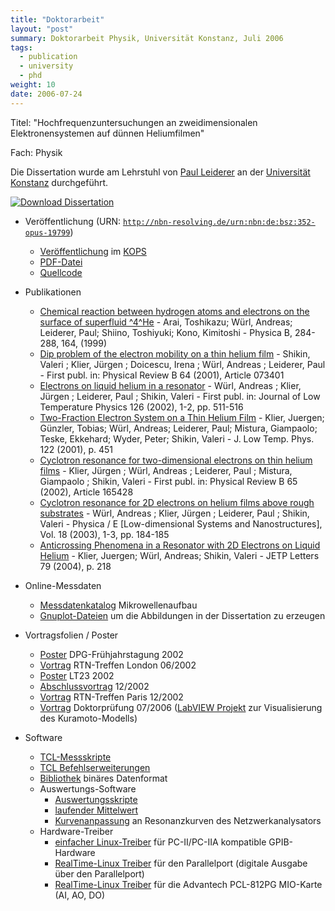 ```yaml
---
title: "Doktorarbeit"
layout: "post"
summary: Doktorarbeit Physik, Universität Konstanz, Juli 2006
tags:
  - publication
  - university
  - phd
weight: 10
date: 2006-07-24
---
```


Titel: "Hochfrequenzuntersuchungen an zweidimensionalen Elektronensystemen auf dünnen Heliumfilmen"

Fach: Physik 

Die Dissertation wurde am Lehrstuhl von [Paul Leiderer](https://de.wikipedia.org/wiki/Paul_Leiderer) an der [Universität Konstanz](http://www.uni-konstanz.de/) durchgeführt.

[![Download Dissertation](../dissertation/dissertation_miniature.png)](https://kops.uni-konstanz.de/bitstreams/f73b559a-1314-4d3c-af69-b7c83bc3ba18/download)

-   Veröffentlichung (URN: [`http://nbn-resolving.de/urn:nbn:de:bsz:352-opus-19799`](http://nbn-resolving.de/urn:nbn:de:bsz:352-opus-19799))
    -   [Veröffentlichung](https://kops.uni-konstanz.de/entities/publication/3382208a-858b-45bd-8cdb-adc3041b686b) im [KOPS](http://www.ub.uni-konstanz.de/kops/)
    -   [PDF-Datei](https://kops.uni-konstanz.de/bitstreams/f73b559a-1314-4d3c-af69-b7c83bc3ba18/download)
    - [Quellcode](https://github.com/wuan/diss)

-   Publikationen
    -   [Chemical reaction between hydrogen atoms and electrons on the surface of superfluid ^4^He](http://nbn-resolving.de/urn:nbn:de:bsz:352-opus-28379) - Arai, Toshikazu; Würl, Andreas; Leiderer, Paul; Shiino, Toshiyuki; Kono, Kimitoshi - Physica B, 284-288, 164, (1999)
    -   [Dip problem of the electron mobility on a thin helium film](http://nbn-resolving.de/urn:nbn:de:bsz:352-opus-27911) - Shikin, Valeri ; Klier, Jürgen ; Doicescu, Irena ; Würl, Andreas ; Leiderer, Paul - First publ. in: Physical Review B 64 (2001), Article 073401
    -   [Electrons on liquid helium in a resonator](http://nbn-resolving.de/urn:nbn:de:bsz:352-opus-27823) - Würl, Andreas ; Klier, Jürgen ; Leiderer, Paul ; Shikin, Valeri - First publ. in: Journal of Low Temperature Physics 126 (2002), 1-2, pp. 511-516
    -   [Two-Fraction Electron System on a Thin Helium Film](http://kops.ub.uni-konstanz.de/volltexte/2007/2834/pdf/290_jlowtempph_2001.pdf) - Klier, Juergen; Günzler, Tobias; Würl, Andreas; Leiderer, Paul; Mistura, Giampaolo; Teske, Ekkehard; Wyder, Peter; Shikin, Valeri - J. Low Temp. Phys. 122 (2001), p. 451
    -   [Cyclotron resonance for two-dimensional electrons on thin helium films](http://nbn-resolving.de/urn:nbn:de:bsz:352-opus-27765) - Klier, Jürgen ; Würl, Andreas ; Leiderer, Paul ; Mistura, Giampaolo ; Shikin, Valeri - First publ. in: Physical Review B 65 (2002), Article 165428
    -   [Cyclotron resonance for 2D electrons on helium films above rough substrates](http://nbn-resolving.de/urn:nbn:de:bsz:352-opus-27498) - Würl, Andreas ; Klier, Jürgen ; Leiderer, Paul ; Shikin, Valeri - Physica / E [Low-dimensional Systems and Nanostructures], Vol. 18 (2003), 1-3, pp. 184-185
    -   [Anticrossing Phenomena in a Resonator with 2D Electrons on Liquid Helium](http://link.springer.com/article/10.1134%2F1.1738719) - Klier, Juergen; Würl, Andreas; Shikin, Valeri - JETP Letters 79 (2004), p. 218
-   Online-Messdaten
    -   [Messdatenkatalog](https://wuerl.net/diss/microwave/ "Opens external link in current window") Mikrowellenaufbau
    -   [Gnuplot-Dateien](https://wuerl.net/diss/gp/ "Opens external link in current window") um die Abbildungen in der Dissertation zu erzeugen
-   Vortragsfolien / Poster
    -   [Poster](https://wuerl.net/diss/talks/Poster_DPG_2002.pdf "Initiates file download") DPG-Frühjahrstagung 2002
    -   [Vortrag](https://wuerl.net/diss/talks/RTN2002_London_Andreas.pdf "Initiates file download") RTN-Treffen London 06/2002
    -   [Poster](https://wuerl.net/diss/talks/Poster_LT23_2002.pdf "Initiates file download") LT23 2002
    -   [Abschlussvortrag](https://wuerl.net/diss/talks/Abschlussvortrag_Andreas_Wuerl.pdf "Initiates file download") 12/2002
    -   [Vortrag](https://wuerl.net/diss/talks/RTN2002_Paris_Andreas.pdf "Initiates file download") RTN-Treffen Paris 12/2002
    -   [Vortrag](https://wuerl.net/diss/talks/Doktorpruefung_Andreas_Wuerl.pdf "Initiates file download") Doktorprüfung 07/2006 ([LabVIEW Projekt](https://wuerl.net/diss/VIs.zip "VIs.zip (1.0 MB)") zur Visualisierung des Kuramoto-Modells)
-   Software
    -   [TCL-Messskripte](https://wuerl.net/diss/software/meas_scripts.tgz "Initiates file download")
    -   [TCL Befehlserweiterungen](https://wuerl.net/diss/software/tcl_meas.tgz "Initiates file download")
    -   [Bibliothek](https://wuerl.net/diss/software/rwadat.tgz "Initiates file download") binäres Datenformat
    -   Auswertungs-Software
        -   [Auswertungsskripte](https://wuerl.net/diss/software/analysis_scripts.tgz)
        -   [laufender Mittelwert](https://wuerl.net/diss/software/smooth.tgz)
        -   [Kurvenanpassung](https://wuerl.net/diss/software/hpna.tgz) an Resonanzkurven des Netzwerkanalysators
    -   Hardware-Treiber
        -   [einfacher Linux-Treiber](https://wuerl.net/diss/software/gpib-pc2-pc2a.tgz) für PC-II/PC-IIA kompatible GPIB-Hardware
        -   [RealTime-Linux Treiber](https://wuerl.net/diss/software/rtl_parport.tgz "Initiates file download") für den Parallelport (digitale Ausgabe über den Parallelport)
        -   [RealTime-Linux Treiber](https://wuerl.net/diss/software/rtl_pcl812pg.tgz "Initiates file download") für die Advantech PCL-812PG MIO-Karte (AI, AO, DO)
